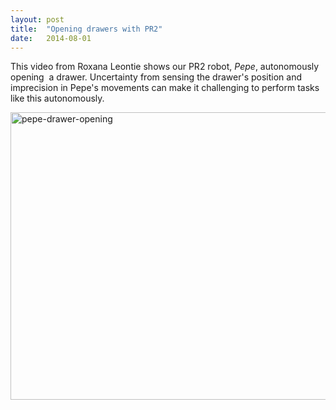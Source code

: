 ```yaml
---
layout: post
title:  "Opening drawers with PR2"
date:   2014-08-01
---
```


<p class="intro"><span class="dropcap">T</span>his video from Roxana Leontie shows our PR2 robot, <em>Pepe</em>, autonomously opening  a drawer. Uncertainty from sensing the drawer's position and imprecision in Pepe's movements can make it challenging to perform tasks like this autonomously.</p>

<a href="https://www.youtube.com/watch?v=jzcY20i1eBw"><img class="alignnone wp-image-161 size-full" src="http://robotics.gwu.edu/positronics/wp-content/uploads/2014/08/pepe-drawer-opening.png" alt="pepe-drawer-opening" width="843" height="460" /></a>
